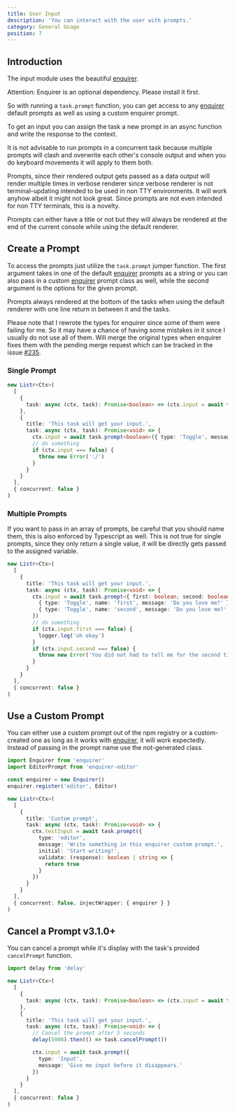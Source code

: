 ```yaml
---
title: User Input
description: 'You can interact with the user with prompts.'
category: General Usage
position: 7
---
```


## Introduction

The input module uses the beautiful [enquirer](https://www.npmjs.com/package/enquirer).

<alert type="warning">

Attention: Enquirer is an optional dependency. Please install it first.

</alert>

So with running a `task.prompt` function, you can get access to any [enquirer](https://www.npmjs.com/package/enquirer) default prompts as well as using a custom enquirer prompt.

To get an input you can assign the task a new prompt in an async function and write the response to the context.

<alert type="warning">

It is not advisable to run prompts in a concurrent task because multiple prompts will clash and overwrite each other's console output and when you do keyboard movements it will apply to them both.

</alert>

Prompts, since their rendered output gets passed as a data output will render multiple times in verbose renderer since verbose renderer is not terminal-updating intended to be used in non TTY environments. It will work anyhow albeit it might not look great. Since prompts are not even intended for non TTY terminals, this is a novelty.

Prompts can either have a title or not but they will always be rendered at the end of the current console while using the default renderer.

<ExampleAlert :example="{ link: 'https://github.com/cenk1cenk2/listr2/tree/master/examples/get-user-input.example.ts', name: 'examples section' }"></ExampleAlert>

## Create a Prompt

To access the prompts just utilize the `task.prompt` jumper function. The first argument takes in one of the default [enquirer](https://www.npmjs.com/package/enquirer) prompts as a string or you can also pass in a custom [enquirer](https://www.npmjs.com/package/enquirer) prompt class as well, while the second argument is the options for the given prompt.

Prompts always rendered at the bottom of the tasks when using the default renderer with one line return in between it and the tasks.

<alert type="warning">

Please note that I rewrote the types for enquirer since some of them were failing for me. So it may have a chance of having some mistakes in it since I usually do not use all of them. Will merge the original types when enquirer fixes them with the pending merge request which can be tracked in the issue [#235](https://github.com/cenk1cenk2/listr2/issues/235).

</alert>

### Single Prompt

```typescript
new Listr<Ctx>(
  [
    {
      task: async (ctx, task): Promise<boolean> => (ctx.input = await task.prompt<boolean>({ type: 'Toggle', message: 'Do you love me?' }))
    },
    {
      title: 'This task will get your input.',
      task: async (ctx, task): Promise<void> => {
        ctx.input = await task.prompt<boolean>({ type: 'Toggle', message: 'Do you love me?' })
        // do something
        if (ctx.input === false) {
          throw new Error(':/')
        }
      }
    }
  ],
  { concurrent: false }
)
```

### Multiple Prompts

<alert type="warning">

If you want to pass in an array of prompts, be careful that you should name them, this is also enforced by Typescript as well. This is not true for single prompts, since they only return a single value, it will be directly gets passed to the assigned variable.

</alert>

```typescript
new Listr<Ctx>(
  [
    {
      title: 'This task will get your input.',
      task: async (ctx, task): Promise<void> => {
        ctx.input = await task.prompt<{ first: boolean; second: boolean }>([
          { type: 'Toggle', name: 'first', message: 'Do you love me?' },
          { type: 'Toggle', name: 'second', message: 'Do you love me?' }
        ])
        // do something
        if (ctx.input.first === false) {
          logger.log('oh okay')
        }
        if (ctx.input.second === false) {
          throw new Error('You did not had to tell me for the second time')
        }
      }
    }
  ],
  { concurrent: false }
)
```

## Use a Custom Prompt

You can either use a custom prompt out of the npm registry or a custom-created one as long as it works with [enquirer](https://www.npmjs.com/package/enquirer), it will work expectedly. Instead of passing in the prompt name use the not-generated class.

```typescript
import Enquirer from 'enquirer'
import EditorPrompt from 'enquirer-editor'

const enquirer = new Enquirer()
enquirer.register('editor', Editor)

new Listr<Ctx>(
  [
    {
      title: 'Custom prompt',
      task: async (ctx, task): Promise<void> => {
        ctx.testInput = await task.prompt({
          type: 'editor',
          message: 'Write something in this enquirer custom prompt.',
          initial: 'Start writing!',
          validate: (response): boolean | string => {
            return true
          }
        })
      }
    }
  ],
  { concurrent: false, injectWrapper: { enquirer } }
)
```

## Cancel a Prompt <badge>v3.1.0+</badge>

You can cancel a prompt while it's display with the task's provided `cancelPrompt` function.

```typescript
import delay from 'delay'

new Listr<Ctx>(
  [
    {
      task: async (ctx, task): Promise<boolean> => (ctx.input = await task.prompt<boolean>({ type: 'Toggle', message: 'Do you love me?' }))
    },
    {
      title: 'This task will get your input.',
      task: async (ctx, task): Promise<void> => {
        // Cancel the prompt after 5 seconds
        delay(5000).then(() => task.cancelPrompt())

        ctx.input = await task.prompt({
          type: 'Input',
          message: 'Give me input before it disappears.'
        })
      }
    }
  ],
  { concurrent: false }
)
```
